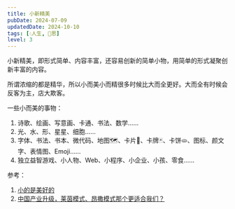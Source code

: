 ```yaml
---
title: 小新精美
pubDate: 2024-07-09
updatedDate: 2024-10-10
tags: [💧人生, 🤔思]
level: 3
---
```


小新精美，即形式简单、内容丰富，还容易创新的简单小物，用简单的形式凝聚创新丰富的内容。

所谓浓缩的都是精华，所以小而美小而精很多时候比大而全更好。大而全有时候会反客为主，店大欺客。

一些小而美的事物：

1. 诗歌、绘画、写意画、卡通、书法、数学……
2. 光、水、形、星星、细胞……
3. 字体、书法、书本、微代码、地图🗺️、卡片🪪、卡牌🃏、卡饼🫓、图标、颜文字、表情图、Emoji……
4. 独立益智游戏、小人物、Web、小程序、小企业、小孩、零食……

参考：

1. [小的是美好的](https://book.douban.com/subject/35918478/)
2. [中国产业升级，莱茵模式、昂撒模式那个更适合我们？](https://www.douyin.com/video/7389201855395548453)
